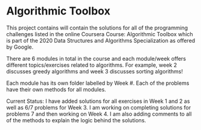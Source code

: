 # Algorithmic Toolbox
This project contains will contain the solutions for all of the programming challenges listed in the online Coursera Course: Algorithmic Toolbox which is part of the 2020 Data Structures and Algorithms Specialization as offered by Google. 

There are 6 modules in total in the course and each module/week offers different topics/exercises related to algorithms. For example, week 2 discusses greedy algorithms and week 3 discusses sorting algorithms!

Each module has its own folder labelled by Week #. Each of the problems have their own methods for all modules.

Current Status: I have added solutions for all exercises in Week 1 and 2 as well as 6/7 problems for Week 3. I am working on completing solutions for problems 7 and then working on Week 4. I am also adding comments to all of the methods to explain the logic behind the solutions. 
